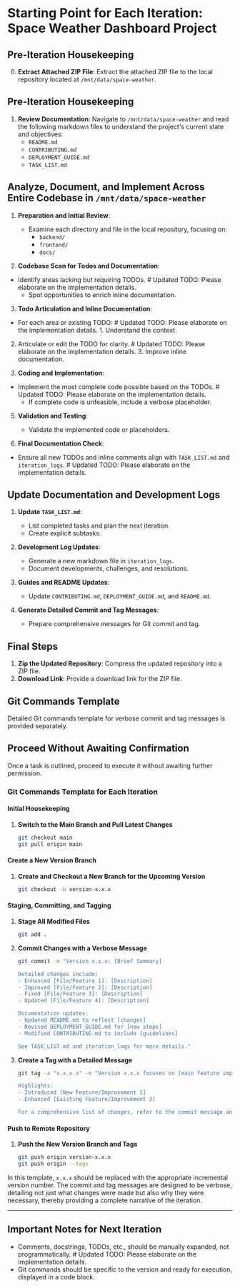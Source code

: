 
# Starting Point for Each Iteration: Space Weather Dashboard Project

## Pre-Iteration Housekeeping

0. **Extract Attached ZIP File**: Extract the attached ZIP file to the local repository located at `/mnt/data/space-weather`.

## Pre-Iteration Housekeeping

1. **Review Documentation**: Navigate to `/mnt/data/space-weather` and read the following markdown files to understand the project's current state and objectives:
    - `README.md`
    - `CONTRIBUTING.md`
    - `DEPLOYMENT_GUIDE.md`
    - `TASK_LIST.md`

## Analyze, Document, and Implement Across Entire Codebase in `/mnt/data/space-weather`

1. **Preparation and Initial Review**:
    - Examine each directory and file in the local repository, focusing on:
        - `backend/`
        - `frontend/`
        - `docs/`

2. **Codebase Scan for Todos and Documentation**:
- Identify areas lacking but requiring TODOs.  # Updated TODO: Please elaborate on the implementation details.
    - Spot opportunities to enrich inline documentation.

3. **Todo Articulation and Inline Documentation**:
- For each area or existing TODO:  # Updated TODO: Please elaborate on the implementation details.
        1. Understand the context.
2. Articulate or edit the TODO for clarity.  # Updated TODO: Please elaborate on the implementation details.
        3. Improve inline documentation.

4. **Coding and Implementation**:
- Implement the most complete code possible based on the TODOs.  # Updated TODO: Please elaborate on the implementation details.
    - If complete code is unfeasible, include a verbose placeholder.

5. **Validation and Testing**:
    - Validate the implemented code or placeholders.

6. **Final Documentation Check**:
- Ensure all new TODOs and inline comments align with `TASK_LIST.md` and `iteration_logs`.  # Updated TODO: Please elaborate on the implementation details.

## Update Documentation and Development Logs

1. **Update `TASK_LIST.md`**: 
    - List completed tasks and plan the next iteration.
    - Create explicit subtasks.

2. **Development Log Updates**:
    - Generate a new markdown file in `iteration_logs`.
    - Document developments, challenges, and resolutions.

3. **Guides and README Updates**:
    - Update `CONTRIBUTING.md`, `DEPLOYMENT_GUIDE.md`, and `README.md`.

4. **Generate Detailed Commit and Tag Messages**:
    - Prepare comprehensive messages for Git commit and tag.

## Final Steps

1. **Zip the Updated Repository**: Compress the updated repository into a ZIP file.
2. **Download Link**: Provide a download link for the ZIP file.

## Git Commands Template

Detailed Git commands template for verbose commit and tag messages is provided separately.

## Proceed Without Awaiting Confirmation

Once a task is outlined, proceed to execute it without awaiting further permission.

### Git Commands Template for Each Iteration

#### Initial Housekeeping

1. **Switch to the Main Branch and Pull Latest Changes**
    ```bash
    git checkout main
    git pull origin main
    ```

#### Create a New Version Branch

1. **Create and Checkout a New Branch for the Upcoming Version**
    ```bash
    git checkout -b version-x.x.x
    ```

#### Staging, Committing, and Tagging

1. **Stage All Modified Files**
    ```bash
    git add .
    ```

2. **Commit Changes with a Verbose Message**
    ```bash
    git commit -m "Version x.x.x: [Brief Summary]
    
    Detailed changes include:
    - Enhanced [File/Feature 1]: [Description]
    - Improved [File/Feature 2]: [Description]
    - Fixed [File/Feature 3]: [Description]
    - Updated [File/Feature 4]: [Description]
    
    Documentation updates:
    - Updated README.md to reflect [changes]
    - Revised DEPLOYMENT_GUIDE.md for [new steps]
    - Modified CONTRIBUTING.md to include [guidelines]
    
    See TASK_LIST.md and iteration_logs for more details."
    ```

3. **Create a Tag with a Detailed Message**
    ```bash
    git tag -a "v.x.x.x" -m "Version x.x.x focuses on [main feature improvements].
    
    Highlights:
    - Introduced [New Feature/Improvement 1]
    - Enhanced [Existing Feature/Improvement 2]
    
    For a comprehensive list of changes, refer to the commit message and documentation."
    ```

#### Push to Remote Repository

1. **Push the New Version Branch and Tags**
    ```bash
    git push origin version-x.x.x
    git push origin --tags
    ```

In this template, `x.x.x` should be replaced with the appropriate incremental version number. The commit and tag messages are designed to be verbose, detailing not just what changes were made but also why they were necessary, thereby providing a complete narrative of the iteration.

---

## Important Notes for Next Iteration
- Comments, docstrings, TODOs, etc., should be manually expanded, not programmatically.  # Updated TODO: Please elaborate on the implementation details.
- Git commands should be specific to the version and ready for execution, displayed in a code block.